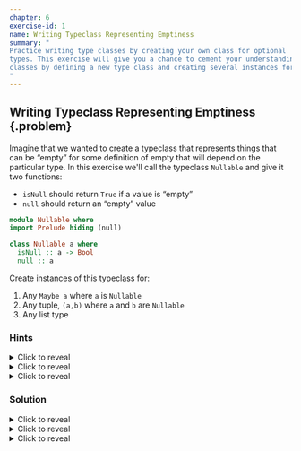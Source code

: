 ```yaml
---
chapter: 6
exercise-id: 1
name: Writing Typeclass Representing Emptiness
summary: "
Practice writing type classes by creating your own class for optional
types. This exercise will give you a chance to cement your understanding of type
classes by defining a new type class and creating several instances for it.
"
---
```


## Writing Typeclass Representing Emptiness {.problem}

Imagine that we wanted to create a typeclass that represents things that can be
“empty” for some definition of empty that will depend on the particular type. In
this exercise we'll call the typeclass `Nullable` and give it two functions:

- `isNull` should return `True` if a value is “empty”
- `null` should return an “empty” value

```haskell
module Nullable where
import Prelude hiding (null)

class Nullable a where
  isNull :: a -> Bool
  null :: a
```

Create instances of this typeclass for:

1. Any `Maybe a` where `a` is `Nullable`
2. Any tuple, `(a,b)` where `a` and `b` are `Nullable`
3. Any list type

### Hints
<div class="hints">

<details>
<summary>Click to reveal</summary>
<div class="details-body-outer">
<div class="details-body">

There's more than one way to create an instance for `Maybe a`. You can pick
whichever definition you like.

</div>
</div>
</details>

<details>
<summary>Click to reveal</summary>
<div class="details-body-outer">
<div class="details-body">

Remember: for a type like `Maybe a` if you want to use `null` or `isNull` for
the type `a` you'll need to ensure that `a` has a `Nullable` instance.

</div>
</div>
</details>

<details>
<summary>Click to reveal</summary>
<div class="details-body-outer">
<div class="details-body">

In the instance that you define for `Maybe a` you can ensure `a` has a
`Nullable` instance like this:

```haskell
instance Nullable a => Nullable (Maybe a) where
  -- the body of the instance goes here
```

</div>
</div>
</details>

</div>

### Solution

<div class="solution">

<details>
<summary>Click to reveal</summary>

<div class="details-body-outer">
<div class="details-body">

The first part of our exercise presents us with a problem that has more than one
solution. We're asked to write an instance of `Nullable` for a `Maybe`
value. One obvious solution to this problem would be to treat `Nothing` as a
null value, and a `Just` value as non-null:

```haskell
instance Nullable (Maybe a) where
  isNull Nothing = True
  isNull _ = False

  null = Nothing
```

Technically this solution solves the question as asked. Although we don't
require that `a` be nullable, there's nothing to stop the instance from working
in cases where it is nullable. Still, this isn't really in the spirit of the
question, so let's dig in a bit more. Let's start by adding the constraint, then
we can figure out what to do with it:

```haskell
instance Nullable a => Nullable (Maybe a) where
  isNull Nothing = True
  isNull _ = False

  null = Nothing
```

Now that we've added the constraint, we can use `isNull` and `null` for
`a`. One way we can take advantage of this is by being more permissive about
what we consider a null value. Let's take another pass at this implementation:

```haskell
instance Nullable a => Nullable (Maybe a) where
  isNull Nothing = True
  isNull (Just a) = isNull a

  null = Nothing
```

This version of our instance lets us account for the fact that even if we have a
`Just` value, it might be something that's still empty.

</div>
</div>
</details>

<details>
<summary>Click to reveal</summary>

<div class="details-body-outer">
<div class="details-body">

The next part of the exercise asks us to write a `Nullable` instance for a
tuple. Unlike the `Maybe` instance we wrote earlier, tuple's don't have any
default value that naturally maps to being empty. Instead, we'll need to fall
back to the definitions of both `a` and `b`. Let's take a look:

```haskell
instance (Nullable a, Nullable b) => Nullable (a,b) where
  isNull (a,b) = isNull a && isNull b
  null = (null, null)
```

In this example, we're considering a tuple to be `null` if both elements of the
tuple are `null`. This tells us both how to create a new `null` tuple, and how
to test to see if an existing tuple is `null`.

</div>
</div>
</details>

<details>
<summary>Click to reveal</summary>

<div class="details-body-outer">
<div class="details-body">
The final part of this exercise asks us to write an instance that will work for
any list type. This problem is complementary to the instance we wrote for
`Maybe`. Although we could have written an instance for `Maybe a` that didn't
require `a` to be nullable, we opted to add that requirement so that we could
identify cases where we had a `Just null` value. For our list instance, we are
asked to create a version that works for any `a` whether it's `Nullable` or
not. Let's take a look:

```haskell
instance Nullable [a] where
  isNull [] = True
  isNull _ = False

  null = []
```

Since we have no guarantee that `a` has a `Nullable` instance, we can't consider
its value when we're thinking about what might constitute a null list. With only
the shape of the list to consider, the only sensible choice is to make `null`
and empty list. Thanks to pattern matching, we can write a version of `isNull`
that doesn't require an `Eq` instance for `a`.
</div>
</div>
</details>

</div>
